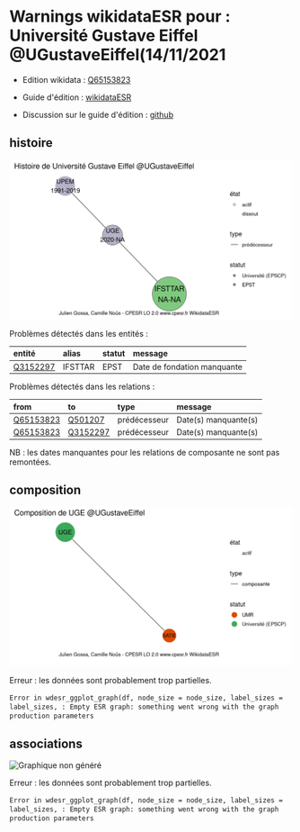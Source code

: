 Warnings wikidataESR pour : Université Gustave Eiffel @UGustaveEiffel(14/11/2021
================

- Edition wikidata : [Q65153823](https://www.wikidata.org/wiki/Q65153823)
- Guide d'édition : [wikidataESR](https://github.com/cpesr/wikidataESR/)

- Discussion sur le guide d'édition : [github](https://github.com/cpesr/wikidataESR/issues)



## histoire 

![Graphique non généré](Q65153823-histoire.png) 

Problèmes détectés dans les entités :

|entité                                             |alias   |statut |message                     |
|:--------------------------------------------------|:-------|:------|:---------------------------|
|[Q3152297](https://www.wikidata.org/wiki/Q3152297) |IFSTTAR |EPST   |Date de fondation manquante |

Problèmes détectés dans les relations :

|from                                                 |to                                                 |type         |message              |
|:----------------------------------------------------|:--------------------------------------------------|:------------|:--------------------|
|[Q65153823](https://www.wikidata.org/wiki/Q65153823) |[Q501207](https://www.wikidata.org/wiki/Q501207)   |prédécesseur |Date(s) manquante(s) |
|[Q65153823](https://www.wikidata.org/wiki/Q65153823) |[Q3152297](https://www.wikidata.org/wiki/Q3152297) |prédécesseur |Date(s) manquante(s) |

NB : les dates manquantes pour les relations de composante ne sont pas remontées. 



## composition 

![Graphique non généré](Q65153823-composition.png) 

 


Erreur : les données sont probablement trop partielles.
```
Error in wdesr_ggplot_graph(df, node_size = node_size, label_sizes = label_sizes, : Empty ESR graph: something went wrong with the graph production parameters

``` 



## associations 

![Graphique non généré](Q65153823-associations.png) 

 


Erreur : les données sont probablement trop partielles.
```
Error in wdesr_ggplot_graph(df, node_size = node_size, label_sizes = label_sizes, : Empty ESR graph: something went wrong with the graph production parameters

``` 

